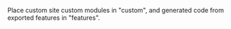 Place custom site custom modules in "custom", and generated code from exported features in "features".
